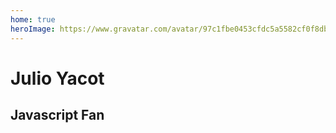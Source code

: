 ```yaml
---
home: true
heroImage: https://www.gravatar.com/avatar/97c1fbe0453cfdc5a5582cf0f8dbdbfe
---
```

# Julio Yacot
## Javascript Fan
